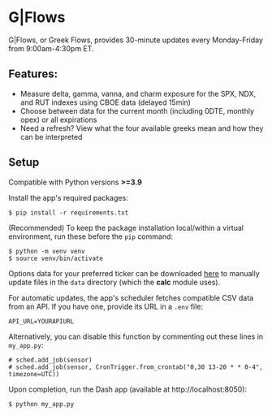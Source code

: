 # G|Flows

G|Flows, or Greek Flows, provides 30-minute updates every Monday-Friday from 9:00am-4:30pm ET.

## Features:

- Measure delta, gamma, vanna, and charm exposure for the SPX, NDX, and RUT indexes using CBOE data (delayed 15min)
- Choose between data for the current month (including 0DTE, monthly opex) or all expirations
- Need a refresh? View what the four available greeks mean and how they can be interpreted

## Setup

Compatible with Python versions **>=3.9**


Install the app's required packages:

```{.sourceCode .bash}
$ pip install -r requirements.txt
```

(Recommended) To keep the package installation local/within a virtual environment, run these before the `pip` command:

```{.sourceCode .bash}
$ python -m venv venv
$ source venv/bin/activate
```

Options data for your preferred ticker can be downloaded [here](https://www.cboe.com/delayed_quotes/cboe/quote_table) to manually update files in the `data` directory (which the **calc** module uses).

For automatic updates, the app's scheduler fetches compatible CSV data from an API. If you have one, provide its URL in a `.env` file:

```dosini
API_URL=YOURAPIURL
```

Alternatively, you can disable this function by commenting out these lines in `my_app.py`:

```
# sched.add_job(sensor)
# sched.add_job(sensor, CronTrigger.from_crontab("0,30 13-20 * * 0-4", timezone=UTC))
```

Upon completion, run the Dash app (available at http://localhost:8050):

```{.sourceCode .bash}
$ python my_app.py
```
